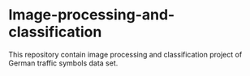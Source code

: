 # Image-processing-and-classification

This repository contain image processing and classification project of German traffic symbols data set.
 
